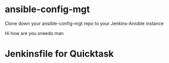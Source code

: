 # ansible-config-mgt
Clone down your ansible-config-mgt repo to your Jenkins-Ansible instance

Hi how are you sneedo man

# Jenkinsfile for Quicktask


